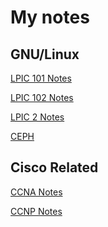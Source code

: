 My notes
==============
GNU/Linux 
---------------
[LPIC 101 Notes](https://github.com/mrafieee/notes/blob/master/LPIC-101.md)

[LPIC 102 Notes](https://github.com/mrafieee/notes/blob/master/LPIC-102.md)

[LPIC 2 Notes](https://github.com/mrafieee/notes/blob/master/LPIC-2.md)

[CEPH](https://github.com/mrafieee/notes/blob/master/ceph.md)

Cisco Related
---------------
[CCNA Notes](https://github.com/mrafieee/notes/blob/master/CCNA.md)

[CCNP Notes](https://github.com/mrafieee/notes/blob/master/CCNP.md)
